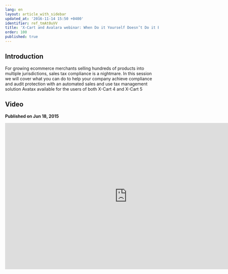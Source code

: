 ```yaml
---
lang: en
layout: article_with_sidebar
updated_at: '2016-11-14 15:50 +0400'
identifier: ref_tmAt0uVV
title: 'X-Cart and Avalara webinar: When Do it Yourself Doesn’t Do it Best'
order: 100
published: true
---
```

## Introduction

For growing ecommerce merchants selling hundreds of products into multiple jurisdictions, sales tax compliance is a nightmare. In this session we will cover what you can do to help your company achieve compliance and audit protection with an automated sales and use tax management solution Avatax available for the users of both X-Cart 4 and X-Cart 5

## Video
**Published on Jun 18, 2015**
<iframe class="youtube-player" type="text/html" style="width: 800px; height: 480px" src="https://www.youtube.com/embed/yQIW9YXJWlo" frameborder="0"></iframe>
